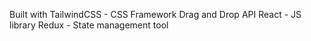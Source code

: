 Built with TailwindCSS - CSS Framework Drag and Drop API React - JS library Redux - State management tool

